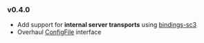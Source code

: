 ### v0.4.0

* Add support for **internal server transports** using [bindings-sc3](http://space.k-hornz.de/software/bindings-sc3)
* Overhaul [ConfigFile](http://hackage.haskell.org/package/ConfigFile) interface
